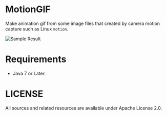 MotionGIF
=========

Make animation gif from some image files that created by camera motion capture such as Linux `motion`.

![Sample Result](https://raw.githubusercontent.com/torao/motiongif/master/motion.gif)

Requirements
=========

* Java 7 or Later.

LICENSE
=========

All sources and related resources are available under Apache License 2.0.
